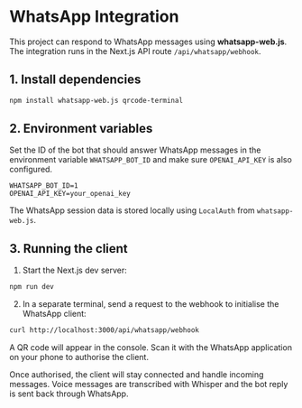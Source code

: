 # WhatsApp Integration

This project can respond to WhatsApp messages using **whatsapp-web.js**. The integration runs in the Next.js API route `/api/whatsapp/webhook`.

## 1. Install dependencies

```bash
npm install whatsapp-web.js qrcode-terminal
```

## 2. Environment variables

Set the ID of the bot that should answer WhatsApp messages in the environment variable `WHATSAPP_BOT_ID` and make sure `OPENAI_API_KEY` is also configured.

```
WHATSAPP_BOT_ID=1
OPENAI_API_KEY=your_openai_key
```

The WhatsApp session data is stored locally using `LocalAuth` from `whatsapp-web.js`.

## 3. Running the client

1. Start the Next.js dev server:

```bash
npm run dev
```

2. In a separate terminal, send a request to the webhook to initialise the WhatsApp client:

```bash
curl http://localhost:3000/api/whatsapp/webhook
```

A QR code will appear in the console. Scan it with the WhatsApp application on your phone to authorise the client.

Once authorised, the client will stay connected and handle incoming messages. Voice messages are transcribed with Whisper and the bot reply is sent back through WhatsApp.

